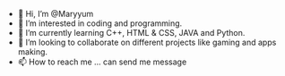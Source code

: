 - 👋 Hi, I’m @Maryyum
- 👀 I’m interested in coding and programming.
- 🌱 I’m currently learning C++, HTML & CSS, JAVA and Python.
- 💞️ I’m looking to collaborate on different projects like gaming and apps making.
- 📫 How to reach me ... can send me message

<!---
Maryyum/Maryyum is a ✨ special ✨ repository because its `README.md` (this file) appears on your GitHub profile.
You can click the Preview link to take a look at your changes.
--->
